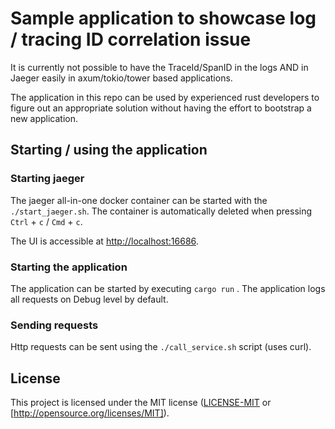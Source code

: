 # Sample application to showcase log / tracing ID correlation issue

It is currently not possible to have the TraceId/SpanID in the logs AND in Jaeger easily in axum/tokio/tower based applications.  

The application in this repo can be used by experienced rust developers to figure out an appropriate solution without having the effort to bootstrap a new application.

## Starting / using the application

### Starting jaeger
The jaeger all-in-one docker container can be started with the `./start_jaeger.sh`. The container is automatically deleted when pressing `Ctrl` + `c` / `Cmd` + `c`.

The UI is accessible at [http://localhost:16686](http://localhost:16686).

### Starting the application
The application can be started by executing `cargo run` .
The application logs all requests on Debug level by default.

### Sending requests
Http requests can be sent using the `./call_service.sh` script (uses curl).

## License
This project is licensed under the MIT license ([LICENSE-MIT](LICENSE-MIT) or [http://opensource.org/licenses/MIT]).